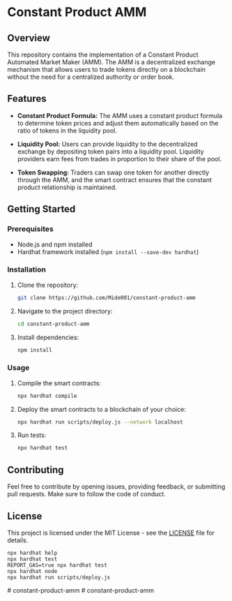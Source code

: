 # Constant Product AMM

## Overview

This repository contains the implementation of a Constant Product Automated Market Maker (AMM). The AMM is a decentralized exchange mechanism that allows users to trade tokens directly on a blockchain without the need for a centralized authority or order book.

## Features

- **Constant Product Formula:** The AMM uses a constant product formula to determine token prices and adjust them automatically based on the ratio of tokens in the liquidity pool.

- **Liquidity Pool:** Users can provide liquidity to the decentralized exchange by depositing token pairs into a liquidity pool. Liquidity providers earn fees from trades in proportion to their share of the pool.

- **Token Swapping:** Traders can swap one token for another directly through the AMM, and the smart contract ensures that the constant product relationship is maintained.

## Getting Started

### Prerequisites

- Node.js and npm installed
- Hardhat framework installed (`npm install --save-dev hardhat`)

### Installation

1. Clone the repository:

    ```bash
    git clone https://github.com/Mide001/constant-product-amm
    ```

2. Navigate to the project directory:

    ```bash
    cd constant-product-amm
    ```

3. Install dependencies:

    ```bash
    npm install
    ```

### Usage

1. Compile the smart contracts:

    ```bash
    npx hardhat compile
    ```

2. Deploy the smart contracts to a blockchain of your choice:

    ```bash
    npx hardhat run scripts/deploy.js --network localhost
    ```

3. Run tests:

    ```bash
    npx hardhat test
    ```

## Contributing

Feel free to contribute by opening issues, providing feedback, or submitting pull requests. Make sure to follow the code of conduct.

## License

This project is licensed under the MIT License - see the [LICENSE](LICENSE) file for details.


```shell
npx hardhat help
npx hardhat test
REPORT_GAS=true npx hardhat test
npx hardhat node
npx hardhat run scripts/deploy.js
```
#   c o n s t a n t - p r o d u c t - a m m  
 #   c o n s t a n t - p r o d u c t - a m m  
 